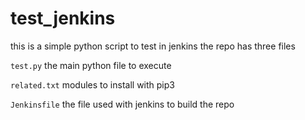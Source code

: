 

# test_jenkins



<p> this is a simple python script to test in jenkins 
the repo has three files 

```test.py``` the main python file to execute 

```related.txt``` modules to install with pip3 

```Jenkinsfile``` the file used with jenkins to build the repo
 

 </p>


